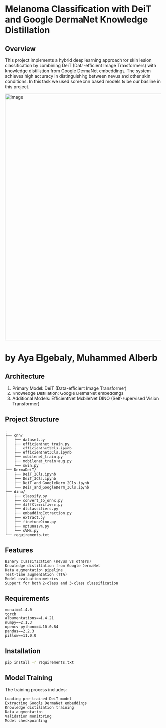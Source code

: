 # Melanoma Classification with DeiT and Google DermaNet Knowledge Distillation

## Overview
This project implements a hybrid deep learning approach for skin lesion classification by combining DeiT (Data-efficient Image Transformers) with knowledge distillation from Google DermaNet embeddings. The system achieves high accuracy in distinguishing between nevus and other skin conditions. In this task we used some cnn based models to be our basline in this project. 

<img width="797" alt="image" src="https://github.com/user-attachments/assets/7710b083-23d0-4e23-b71b-e5fed50923fe" />


# by Aya Elgebaly, Muhammed Alberb 

## Architecture
1. Primary Model: DeiT (Data-efficient Image Transformer)
2. Knowledge Distillation: Google DermaNet embeddings
3. Additional Models:
        EfficientNet
        MobileNet
        DINO (Self-supervised Vision Transformer)
        
## Project Structure
```
.
├── cnn/
│   ├── dataset.py
│   ├── efficientnet_train.py
│   ├── efficientnet2Cls.ipynb 
│   ├── efficientnet3Cls.ipynb
│   ├── mobilenet_train.py
│   ├── mobilenet_train+aug.py
│   └── swin.py
├── DermaDeiT/
│   ├── DeiT_2Cls.ipynb
│   ├── DeiT_3Cls.ipynb
│   ├── DeiT_and_GoogleDerm_2Cls.ipynb
│   └── DeiT_and_GoogleDerm_3Cls.ipynb
├── dino/
│   ├── classify.py
│   ├── convert_to_onnx.py
│   ├── diffClassifiers.py
│   ├── dlclassifiers.py
│   ├── embaddingExtraction.py
│   ├── extract.py
│   ├── finetuneDino.py
│   ├── optunasvm.py
│   └── sVMs.py
└── requirements.txt
```
## Features
    Binary classification (nevus vs others)
    Knowledge distillation from Google DermaNet
    Data augmentation pipeline
    Test-time augmentation (TTA)
    Model evaluation metrics
    Support for both 2-class and 3-class classification

## Requirements
    monai==1.4.0
    torch
    albumentations==1.4.21
    numpy==2.1.3
    opencv-python==4.10.0.84
    pandas==2.2.3
    pillow==11.0.0


## Installation
```bash
pip install -r requirements.txt
```

## Model Training
The training process includes:

    Loading pre-trained DeiT model
    Extracting Google DermaNet embeddings
    Knowledge distillation training
    Data augmentation
    Validation monitoring
    Model checkpointing
